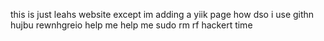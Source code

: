 this is just leahs website except im adding a yiik page how dso i use githn hujbu rewnhgreio help me help me 
sudo rm rf    hackert time
